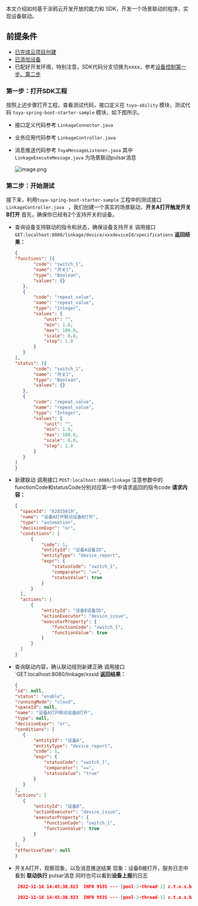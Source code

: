 本文介绍如何基于涂鸦云开发开放的能力和 SDK，开发一个场景联动的程序，实现设备联动。

## 前提条件

- [已完成云项目创建](https://developer.tuya.com/cn/docs/iot/config-cloud-project?id=Kat2eytbffx3v)
- [已添加设备](https://developer.tuya.com/cn/docs/iot/link-devices?id=Kat2fh417hhz2)
- 已配好开发环境，特别注意，SDK代码分支切换为xxxx，参考[设备控制第一步、第二步](https://developer.tuya.com/cn/docs/iot/device-control-best-practice-java?id=Kat2uf0cwn9k9)

### 第一步：打开SDK工程
按照上述步骤打开工程，查看测试代码，接口定义在 `tuya-ability` 模块，测试代码 `tuya-spring-boot-starter-sample` 模块，如下图所示。
- 接口定义代码参考 `LinkageConnector.java ` 
- 业务应用代码参考 `LinkageController.java ` 
- 消息推送代码参考 `TuyaMessageListener.java` 其中`LinkageExecuteMessage.java` 为场景联动pulsar消息

     ![image.png](https://airtake-public-data-1254153901.cos.ap-shanghai.myqcloud.com/content-platform/hestia/1667360200fcdcdb47303.png)

### 第二步：开始测试
接下来，利用`tuya-spring-boot-starter-sample` 工程中的测试接口`LinkageController.java ` ，我们创建一个真实的场景联动，**开关A打开触发开关B打开**
首先，确保你已经有2个支持开关的设备。

- 查询设备支持联动的指令和状态，确保设备支持开关
  调用接口 `GET:localhost:8080/linkage/device/xxxdeviceId/specifications`
  **返回结果：**
     ```json
    {
	"functions": [{
			"code": "switch_1",
			"name": "开关1",
			"type": "Boolean",
			"values": {}
		},
		{
			"code": "repeat_value",
			"name": "repeat_value",
			"type": "Integer",
			"values": {
				"unit": "",
				"min": 1.0,
				"max": 100.0,
				"scale": 0.0,
				"step": 1.0
			}
		}
	],
	"status": [{
			"code": "switch_1",
			"name": "开关1",
			"type": "Boolean",
			"values": {}
		},
		{
			"code": "repeat_value",
			"name": "repeat_value",
			"type": "Integer",
			"values": {
				"unit": "",
				"min": 1.0,
				"max": 100.0,
				"scale": 0.0,
				"step": 1.0
			}
		}
	]
    }
  ```

- 新建联动
   调用接口 `POST:localhost:8080/linkage` 
   注意参数中的functionCode和statusCode分别对应第一步中请求返回的指令code
   **请求内容：**
  ```json
  {
    "spaceId": "62855019",
    "name": "设备A打开联动设备B打开",
    "type": "automation",
    "decisionExpr": "or",
    "conditions": [
        {
            "code": 1,
            "entityId": "设备A设备ID",
            "entityType": "device_report",
            "expr": {
                "statusCode": "switch_1",
                "comparator": "==",
                "statusValue": true
            }
        }
    ],
    "actions": [
        {
            "entityId": "设备B设备ID",
            "actionExecutor": "device_issue",
            "executorProperty": {
                "functionCode": "switch_1",
                "functionValue": true
            }
        }
    ]
  }
  ```

- 查询联动内容，确认联动规则新建正确
   调用接口 `GET:localhost:8080/linkage/xxxid
    **返回结果：**
     ```json
    {
    "id": null,
    "status": "enable",
    "runningMode": "cloud",
    "spaceId": null,
    "name": "设备A打开联动设备B打开",
    "type": null,
    "decisionExpr": "or",
    "conditions": [
        {
            "entityId": "设备A",
            "entityType": "device_report",
            "code": 1,
            "expr": {
                "statusCode": "switch_1",
                "comparator": "==",
                "statusValue": "true"
            }
        }
    ],
    "actions": [
        {
            "entityId": "设备B",
            "actionExecutor": "device_issue",
            "executorProperty": {
                "functionCode": "switch_1",
                "functionValue": true
            }
        }
    ],
    "effectiveTime": null
   }
    ```
- 开关A打开，观察现象，以及消息推送结果
   现象：设备B被打开，服务日志中看到 **联动执行** pulsar消息
   同时也可以看到**设备上报**的日志
  ```json
   2022-11-16 14:45:30.823  INFO 9535 --- [pool-2-thread-1] c.t.o.s.b.s.a.m.TuyaMessageListener      : StatusReport event happened: {"dataId":"AAXtkNGStaXJkt9B9ANQkALD","devId":"xxxx","eventType":"STATUS_REPORT","productKey":"3scsoziioegwvclm","sourceMessage":{"data":"9FYTKVxH5kfusyKiuV4mQlTuK+JucNAfc2aZfvELS2JCmyaEfIborumoiueCL2Mp1ZX90eXZhOp5+wQ9J2fju7xGpwD/JlZZBAfq7xRafwK3EoECzdmu7KRyWpHElyMo1XyDdVVhcKL1zpLhZNOiyUi/EDUSDu+AUoHcC3ZBtjgA4+i815ocSIZxHvB+8csg8ZT/GixGBfG/bGk/doPaI9EgeDUnN3CyDfkFlYkWYiQ=","protocol":4,"pv":"2.0","sign":"7b10ee3682c517cf62c68dd46b12ff6d","t":1668581130851},"status":[{"code":"switch_1","t":1668581130679,"value":true}]}

   2022-11-16 14:45:30.823  INFO 9535 --- [pool-2-thread-1] c.t.o.s.b.s.a.m.TuyaMessageListener      : Linkage exec event: xxxx
  ```